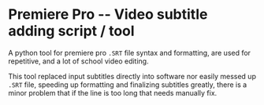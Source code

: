 # Premiere Pro -- Video subtitle adding script / tool

A python tool for premiere pro `.SRT` file syntax and formatting, are used for repetitive, and a lot of school video editing.

This tool replaced input subtitles directly into software nor easily messed up `.SRT` file, speeding up formatting and finalizing subtitles greatly, there is a minor problem that if the line is too long that needs manually fix.
